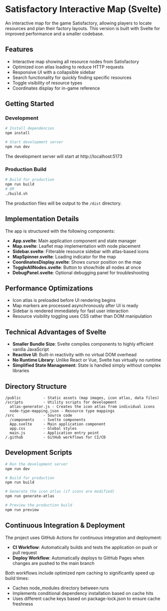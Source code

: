 # Satisfactory Interactive Map (Svelte)

An interactive map for the game Satisfactory, allowing players to locate resources and plan their factory layouts. This version is built with Svelte for improved performance and a smaller codebase.

## Features

- Interactive map showing all resource nodes from Satisfactory
- Optimized icon atlas loading to reduce HTTP requests
- Responsive UI with a collapsible sidebar
- Search functionality for quickly finding specific resources
- Toggle visibility of resource types
- Coordinates display for in-game reference

## Getting Started

### Development

```bash
# Install dependencies
npm install

# Start development server
npm run dev
```

The development server will start at http://localhost:5173

### Production Build

```bash
# Build for production
npm run build
# OR
./build.sh
```

The production files will be output to the `/dist` directory.

## Implementation Details

The app is structured with the following components:

- **App.svelte**: Main application component and state manager
- **Map.svelte**: Leaflet map implementation with node placement
- **Sidebar.svelte**: Filterable resource sidebar with atlas-based icons
- **MapSpinner.svelte**: Loading indicator for the map
- **CoordinatesDisplay.svelte**: Shows cursor position on the map
- **ToggleAllNodes.svelte**: Button to show/hide all nodes at once
- **DebugPanel.svelte**: Optional debugging panel for troubleshooting

## Performance Optimizations

- Icon atlas is preloaded before UI rendering begins
- Map markers are processed asynchronously after UI is ready
- Sidebar is rendered immediately for fast user interaction
- Resource visibility toggling uses CSS rather than DOM manipulation

## Technical Advantages of Svelte

- **Smaller Bundle Size**: Svelte compiles components to highly efficient vanilla JavaScript
- **Reactive UI**: Built-in reactivity with no virtual DOM overhead
- **No Runtime Library**: Unlike React or Vue, Svelte has virtually no runtime
- **Simplified State Management**: State is handled simply without complex libraries

## Directory Structure

```
/public          - Static assets (map images, icon atlas, data files)
/scripts         - Utility scripts for development
  atlas-generator.js - Creates the icon atlas from individual icons
  node-type-mapping.json - Resource type mappings
/src             - Source code
  /components    - Svelte components
  App.svelte     - Main application component
  app.css        - Global styles
  main.js        - Application entry point
/.github         - GitHub workflows for CI/CD
```

## Development Scripts

```bash
# Run the development server
npm run dev

# Build for production
npm run build

# Generate the icon atlas (if icons are modified)
npm run generate-atlas

# Preview the production build
npm run preview
```

## Continuous Integration & Deployment

The project uses GitHub Actions for continuous integration and deployment:

- **CI Workflow**: Automatically builds and tests the application on push or pull request
- **Deploy Workflow**: Automatically deploys to GitHub Pages when changes are pushed to the main branch

Both workflows include optimized npm caching to significantly speed up build times:
- Caches node_modules directory between runs
- Implements conditional dependency installation based on cache hits
- Uses different cache keys based on package-lock.json to ensure cache freshness
